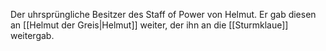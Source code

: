
Der uhrsprüngliche Besitzer des Staff of Power von Helmut. Er gab diesen an [[Helmut der Greis|Helmut]] weiter, der ihn an die [[Sturmklaue]] weitergab.
